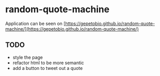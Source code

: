 # random-quote-machine

Application can be seen on [https://gepetobio.github.io/random-quote-machine/](https://gepetobio.github.io/random-quote-machine/)

## TODO

* style the page
* refactor html to be more semantic
* add a button to tweet out a quote
